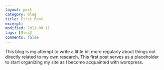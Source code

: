 ```yaml
---
layout: post
category: blog
title: First Post
excerpt:
modified: 2011-08-11
tags: [Misc]
comments: false
---
```

This blog is my attempt to write a little bit more regularly about things not directly related to my own research.  This first post serves as a placeholder to start organizing my site as I become acquainted with wordpress.

